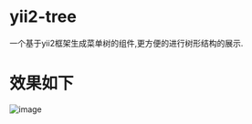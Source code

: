 # yii2-tree

一个基于yii2框架生成菜单树的组件,更方便的进行树形结构的展示.

# 效果如下

![image](https://github.com/duolianyihou/yii2-tree/blob/master/image.png)